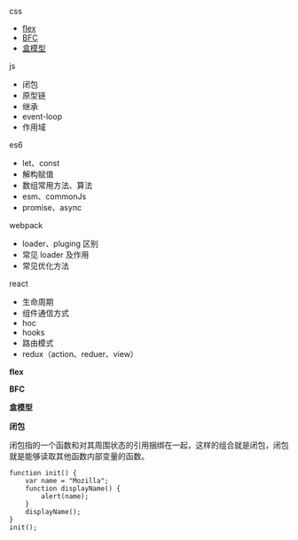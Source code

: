css

- [flex](#flex)
- [BFC](#BFC)
- [盒模型](#hemoxing)

js

- 闭包
- 原型链
- 继承
- event-loop
- 作用域

es6

- let、const
- 解构赋值
- 数组常用方法、算法
- esm、commonJs
- promise、async

webpack

- loader、pluging 区别
- 常见 loader 及作用
- 常见优化方法

react

- 生命周期
- 组件通信方式
- hoc
- hooks
- 路由模式
- redux（action、reduer、view）

<a id="flex"></a>
**flex**

<a id="BFC"></a>
**BFC**

<a id="hemoxing"></a>
**盒模型**


**闭包**

闭包指的一个函数和对其周围状态的引用捆绑在一起，这样的组合就是闭包，闭包就是能够读取其他函数内部变量的函数。

```
function init() {
    var name = "Mozilla";
    function displayName() {
        alert(name);
    }
    displayName();
}
init();
```
